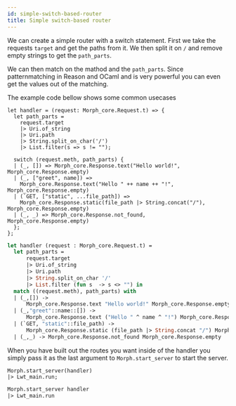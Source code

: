 ```yaml
---
id: simple-switch-based-router
title: Simple switch-based router
---
```


We can create a simple router with a switch statement. First we take the requests `target` and get the paths from it. We then split it on `/` and remove empty strings to get the `path_parts`.

We can then match on the mathod and the `path_parts`. Since patternmatching in Reason and OCaml and is very powerful you can even get the values out of the matching.

The example code bellow shows some common usecases

<!--DOCUSAURUS_CODE_TABS-->
<!--Reason-->

```reason
let handler = (request: Morph_core.Request.t) => {
  let path_parts =
    request.target
    |> Uri.of_string
    |> Uri.path
    |> String.split_on_char('/')
    |> List.filter(s => s != "");

  switch (request.meth, path_parts) {
  | (_, []) => Morph_core.Response.text("Hello world!", Morph_core.Response.empty)
  | (_, ["greet", name]) =>
    Morph_core.Response.text("Hello " ++ name ++ "!", Morph_core.Response.empty)
  | (`GET, ["static", ...file_path]) =>
    Morph_core.Response.static(file_path |> String.concat("/"), Morph_core.Response.empty)
  | (_, _) => Morph_core.Response.not_found, Morph_core.Response.empty)
  };
};
```

<!--OCaml-->

```ocaml
let handler (request : Morph_core.Request.t) =
  let path_parts =
      request.target
      |> Uri.of_string
      |> Uri.path
      |> String.split_on_char '/'
      |> List.filter (fun s  -> s <> "") in
  match ((request.meth), path_parts) with
  | (_,[]) ->
      Morph_core.Response.text "Hello world!" Morph_core.Response.empty
  | (_,"greet"::name::[]) ->
      Morph_core.Response.text ("Hello " ^ name ^ "!") Morph_core.Response.empty
  | (`GET, "static"::file_path) ->
      Morph_core.Response.static (file_path |> String.concat "/") Morph_core.Response.empty
  | (_,_) -> Morph_core.Response.not_found Morph_core.Response.empty
```

<!--END_DOCUSAURUS_CODE_TABS-->

When you have built out the routes you want inside of the handler you simply pass it as the last argument to `Morph.start_server` to start the server.

<!--DOCUSAURUS_CODE_TABS-->
<!--Reason-->

```reason
Morph.start_server(handler)
|> Lwt_main.run;
```

<!--OCaml-->

```ocaml
Morph.start_server handler
|> Lwt_main.run
```

<!--END_DOCUSAURUS_CODE_TABS-->
